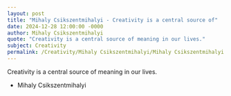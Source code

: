 ```yaml
---
layout: post
title: "Mihaly Csikszentmihalyi - Creativity is a central source of"
date: 2024-12-28 12:00:00 -0000
author: Mihaly Csikszentmihalyi
quote: "Creativity is a central source of meaning in our lives."
subject: Creativity
permalink: /Creativity/Mihaly Csikszentmihalyi/Mihaly Csikszentmihalyi - Creativity is a central source of
---
```


Creativity is a central source of meaning in our lives.

- Mihaly Csikszentmihalyi
